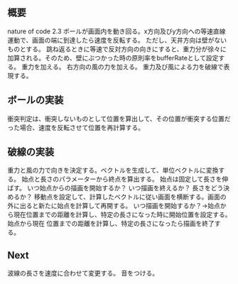 ## 概要
nature of code 2.3
ボールが画面内を動き回る。x方向及びy方向への等速直線運動で、画面の端に到達したら速度を反転する。
ただし、天井方向は壁がないものとする。
跳ね返るときに等速で反対方向の向きにすると、重力分が徐々に加算される。そのため、壁にぶつかった時の原則率をbufferRateとして設定する。
重力を加える。
右方向の風の力を加える。
重力及び風による力を破線で表現する。

## ボールの実装
衝突判定は、衝突しないものとして位置を算出して、その位置が衝突する位置だった場合、速度を反転させて位置を再計算する。

## 破線の実装
重力と風の力で向きを決定する。ベクトルを生成して、単位ベクトルに変換する。
始点と長さのパラメーターから終点を算出する。
始点は固定して長さを伸ばす。
いつ始点からの描画を開始するか？
いつ描画を終えるか？
長さをどう決めるか？
移動点を設定して、計算したベクトルに従い画面を横断する。画面の外に出ると新たに始点を計算して再開する。
いつ描画を開始するか？→始点から現在位置までの距離を計算し、特定の長さになった時に開始位置を設定する。
始点から現在	位置までの距離を計算し、特定の長さになったら描画を終了する。

## Next
波線の長さを速度に合わせて変更する。
音をつける。